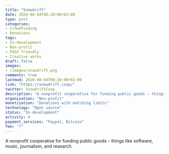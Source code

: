 ```yaml
---
title: "Snowdrift"
date: 2020-08-04T08:20:00+02:00
type: post
categories:
- Crowdfunding
- Donations
tags:
- In-development
- Non-profit
- FOSS friendly
- Creative works
draft: false
images:
- /images/snowdrift.png
comments: true
lastmod: 2020-08-04T08:20:00+02:00
link: "https://snowdrift.coop/"
twitter: SnowdriftCoop
description: "A nonprofit cooperative for funding public goods – things like software, music, journalism, and research."
organization: "Non-profit"
monetization: "Donations with matching limits"
technology: "Open source"
status: "In-development"
activity: 0
payment_services: "Paypal, Bitcoin"
fee: "?"
---
```


A nonprofit cooperative for funding public goods – things like software, music, journalism, and research.<!--more-->

